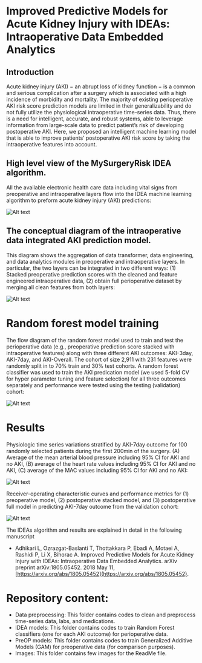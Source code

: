 # Improved Predictive Models for Acute Kidney Injury with IDEAs: Intraoperative Data Embedded Analytics

## Introduction
Acute kidney injury (AKI) − an abrupt loss of kidney function − is a common and serious complication after a surgery which is associated with a high incidence of morbidity and mortality. The majority of existing perioperative AKI risk score prediction models are limited in their generalizability and do not fully utilize the physiological intraoperative time-series data. Thus, there is a need for intelligent, accurate, and robust systems, able to leverage information from large-scale data to predict patient’s risk of developing postoperative AKI. Here, we proposed an intelligent machine learning model that is able to improve patients’ postoperative AKI risk score by taking the intraoperative features into account. 

## High level view of the MySurgeryRisk IDEA algorithm. 

All the available electronic health care data including vital signs from preoperative and intraoperative layers flow into the IDEA machine learning algorithm to preform acute kidney injury (AKI) predictions:

![Alt text](https://github.com/prisma-p/IDEAs-Algorithm/blob/master/Images/image0.png?raw=true "High level view of the MySurgeryRisk IDEA algorithm")

## The conceptual diagram of the intraoperative data integrated AKI prediction model. 
This diagram shows the aggregation of data transformer, data engineering, and data analytics modules in preoperative and intraoperative layers. In particular, the two layers can be integrated in two different ways: (1) Stacked preoperative prediction scores with the cleaned and feature engineered intraoperative data, (2) obtain full perioperative dataset by merging all clean features from both layers:

![Alt text](https://github.com/prisma-p/IDEAs-Algorithm/blob/master/Images/image1.png?raw=true "The conceptual diagram of the intraoperative data integrated AKI prediction model")

# Random forest model training
The flow diagram of the random forest model used to train and test the perioperative data (e.g., preoperative prediction score stacked with intraoperative features) along with three different AKI outcomes: AKI-3day, AKI-7day, and AKI-Overall. The cohort of size 2,911 with 231 features were randomly split in to 70% train and 30% test cohorts. A random forest classifier was used to train the AKI predication model (we used 5-fold CV for hyper parameter tuning and feature selection) for all three outcomes separately and performance were tested using the testing (validation) cohort:

![Alt text](https://github.com/prisma-p/IDEAs-Algorithm/blob/master/Images/image2.png?raw=true "The flow diagram for Random forest model training")

# Results

Physiologic time series variations stratified by AKI-7day outcome for 100 randomly selected patients during the first 200min of the surgery. (A) Average of the mean arterial blood pressure including 95% CI for AKI and no AKI, (B) average of the heart rate values including 95% CI for AKI and no AKI, (C) average of the MAC values including 95% CI for AKI and no AKI: 

![Alt text](https://github.com/prisma-p/IDEAs-Algorithm/blob/master/Images/image3.png?raw=true "Physiologic time series variations stratified by AKI-7day outcome")

Receiver-operating characteristic curves and performance metrics for (1) preoperative model, (2) postoperative stacked model, and (3) postoperative full model in predicting AKI-7day outcome from the validation cohort:

![Alt text](https://github.com/prisma-p/IDEAs-Algorithm/blob/master/Images/image4.jpg?raw=true "Receiver-operating characteristic curves")

The IDEAs algorithm and results are explained in detail in the following manuscript

* Adhikari L, Ozrazgat-Baslanti T, Thottakkara P, Ebadi A, Motaei A, Rashidi P, Li X, Bihorac A. Improved Predictive Models for Acute Kidney Injury with IDEAs: Intraoperative Data Embedded Analytics. arXiv preprint arXiv:1805.05452. 2018 May 11,  [https://arxiv.org/abs/1805.05452](https://arxiv.org/abs/1805.05452).

# Repository content:

* Data preprocessing: This folder contains codes to clean and preprocess time-series data, labs, and medications. 
* IDEA models: This folder contains codes to train Random Forest classifiers (one for each AKI outcome) for perioperative data.
* PreOP models: This folder contains codes to train Generalized Additive Models (GAM) for preoperative data (for comparison purposes). 
* Images: This folder contains few images for the ReadMe file. 

